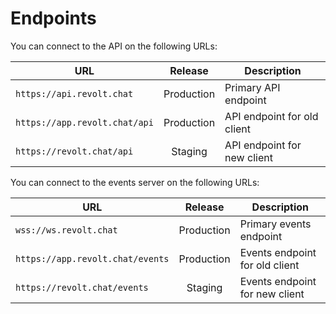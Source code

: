 # Endpoints

You can connect to the API on the following URLs:

| URL                           |  Release   | Description                 |
| ----------------------------- | :--------: | --------------------------- |
| `https://api.revolt.chat`     | Production | Primary API endpoint        |
| `https://app.revolt.chat/api` | Production | API endpoint for old client |
| `https://revolt.chat/api`     |  Staging   | API endpoint for new client |

You can connect to the events server on the following URLs:

| URL                              |  Release   | Description                    |
| -------------------------------- | :--------: | ------------------------------ |
| `wss://ws.revolt.chat`           | Production | Primary events endpoint        |
| `https://app.revolt.chat/events` | Production | Events endpoint for old client |
| `https://revolt.chat/events`     |  Staging   | Events endpoint for new client |
